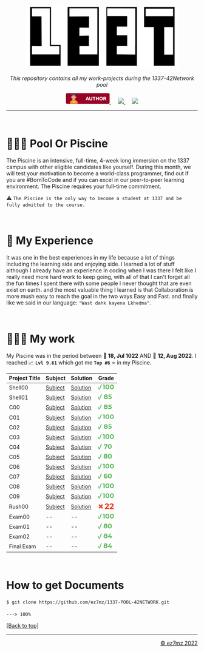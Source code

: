 <p align="center" id="top">
  <img src="./srcs/assets/1337-banner.png" alt="Banner" width="400px">
</p>

<p align="center">
    <em>This repository contains all my work-projects during the 1337-42Network pool</em>
</p>

<p align="center">
  <a href="https://ez7mz.me" target="_blank">
        <img src="./srcs/assets/badge-author.png" alt="School">
  </a>&emsp;
  <a href="https://www.linkedin.com/in/ez7mz/" target="_blank">
    <img src="https://img.shields.io/badge/linkedin-%230077B5.svg?style=for-the-badge&logo=linkedin&logoColor=white">
  </a>&emsp;
  <a href="https://www.instagram.com/ez7m.z/" target="_blank">
    <img src="https://img.shields.io/badge/Instagram-%23E4405F.svg?style=for-the-badge&logo=Instagram&logoColor=white">
  </a>
</p>

---
<br>

# 🏊🏻‍♂️ Pool Or Piscine
The Piscine is an intensive, full-time, 4-week long immersion on the 1337 campus with other eligible candidates like yourself. During this month, we will test your motivation to become a world-class programmer, find out if you are #BornToCode and if you can excel in our peer-to-peer learning environment. The Piscine requires your full-time commitment.

⚠️ `The Piscine is the only way to become a student at 1337 and be fully admitted to the course.`

<br>

# 🎲 My Experience
It was one in the best experiences in my life because a lot of things including the learning side and enjoying side. I learned a lot of stuff although I already have an experience in coding when I was there I felt like I really need more hard work to keep going, with all of that I can't forget all the fun times I spent there with some people I never thought that are even exist on earth. and the most valuable thing I learned is that Collaboration is more mush easy to reach the goal in the two ways Easy and Fast. and finally like we said in our language:  `"Wast dahk kayena Lkhedma"`.

<br>

# 👨🏻‍💻 My work
My Piscine was in the period between 📅 **18, Jul 1022** AND 📅 **12, Aug 2022**. I reached 📈 **`Lvl 9.61`** which got me **`Top #6`** ⭐ in my Piscine.

<div align="left">
    <table width=100%>
        <thead border=1>
            <th>Project Title</th>
            <th>Subject</th>
            <th>Solution</th>
            <th>Grade</th>
        </thead>
        <tr>
            <td>Shell00</td>
            <td> <a href="">Subject</a> </td>
            <td> <a href="https://github.com/ez7mz/1337-POOL-42Network/tree/main/Solutions/Shell00">Solution</a> </td>
            <td ><img src="./srcs/assets/grade/100.png" width="45px"></td>
        </tr>
        <tr>
            <td>Shell01</td>
            <td> <a href="">Subject</a> </td>
            <td> <a href="https://github.com/ez7mz/1337-POOL-42Network/tree/main/Solutions/Shell01">Solution</a> </td>
            <td><img src="./srcs/assets/grade/85.png" width="45px"></td>
        </tr>
        <tr>
            <td>C00</td>
            <td> <a href="">Subject</a> </td>
            <td> <a href="https://github.com/ez7mz/1337-POOL-42Network/tree/main/Solutions/C00">Solution</a> </td>
            <td><img src="./srcs/assets/grade/85.png" width="45px"></td>
        </tr>
        <tr>
            <td>C01</td>
            <td> <a href="">Subject</a> </td>
            <td> <a href="https://github.com/ez7mz/1337-POOL-42Network/tree/main/Solutions/C01">Solution</a> </td>
            <td><img src="./srcs/assets/grade/100.png" width="45px"></td>
        </tr>
        <tr>
            <td>C02</td>
            <td> <a href="">Subject</a> </td>
            <td> <a href="https://github.com/ez7mz/1337-POOL-42Network/tree/main/Solutions/C02">Solution</a> </td>
            <td><img src="./srcs/assets/grade/85.png" width="45px"></td>
        </tr>
        <tr>
            <td>C03</td>
            <td> <a href="">Subject</a> </td>
            <td> <a href="https://github.com/ez7mz/1337-POOL-42Network/tree/main/Solutions/C03">Solution</a> </td>
            <td><img src="./srcs/assets/grade/100.png" width="45px"></td>
        </tr>
        <tr>
            <td>C04</td>
            <td> <a href="">Subject</a> </td>
            <td> <a href="https://github.com/ez7mz/1337-POOL-42Network/tree/main/Solutions/C04">Solution</a> </td>
            <td><img src="./srcs/assets/grade/70.png" width="45px"></td>
        </tr>
        <tr>
            <td>C05</td>
            <td> <a href="">Subject</a> </td>
            <td> <a href="https://github.com/ez7mz/1337-POOL-42Network/tree/main/Solutions/C05">Solution</a> </td>
            <td><img src="./srcs/assets/grade/80.png" width="45px"></td>
        </tr>
        <tr>
            <td>C06</td>
            <td> <a href="">Subject</a> </td>
            <td> <a href=""https://github.com/ez7mz/1337-POOL-42Network/tree/main/Solutions/C06>Solution</a> </td>
            <td><img src="./srcs/assets/grade/100.png" width="45px"></td>
        </tr>
        <tr>
            <td>C07</td>
            <td> <a href="">Subject</a> </td>
            <td> <a href="https://github.com/ez7mz/1337-POOL-42Network/tree/main/Solutions/C07">Solution</a> </td>
            <td><img src="./srcs/assets/grade/60.png" width="45px"></td>
        </tr>
        <tr>
            <td>C08</td>
            <td> <a href="">Subject</a> </td>
            <td> <a href="https://github.com/ez7mz/1337-POOL-42Network/tree/main/Solutions/C08">Solution</a> </td>
            <td><img src="./srcs/assets/grade/100.png" width="45px"></td>
        </tr>
        <tr>
            <td>C09</td>
            <td> <a href="">Subject</a> </td>
            <td> <a href="https://github.com/ez7mz/1337-POOL-42Network/tree/main/Solutions/C09">Solution</a> </td>
            <td><img src="./srcs/assets/grade/100.png" width="45px"></td>
        </tr>
        <tr>
            <td>Rush00</td>
            <td> <a href="">Subject</a> </td>
            <td> <a href="https://github.com/ez7mz/1337-POOL-42Network/tree/main/Solutions/Rush00">Solution</a> </td>
            <td><img src="./srcs/assets/grade/22.png" width="45px"></td>
        </tr>
        <tr>
            <td>Exam00</td>
            <td> -- </td>
            <td> -- </td>
            <td><img src="./srcs/assets/grade/100.png" width="45px"> </td>
        </tr>
        <tr>
            <td>Exam01</td>
            <td> -- </td>
            <td> -- </td>
            <td><img src="./srcs/assets/grade/80.png" width="45px"> </td>
        </tr>
        <tr>
            <td>Exam02</td>
            <td> -- </td>
            <td> -- </td>
            <td><img src="./srcs/assets/grade/84.png" width="45px"> </td>
        </tr>
        <tr>
            <td>Final Exam</td>
            <td> -- </td>
            <td> -- </td>
            <td><img src="./srcs/assets/grade/84.png" width="45px"> </td>
        </tr>
    </table>
</div>

<br>

# How to get Documents
<div class="termy">

```console
$ git clone https://github.com/ez7mz/1337-POOL-42NETWORK.git

---> 100%
```

</div>
<p align="left">
    <a href="#top">
        [Back to top]
    </a>
</p>

---

<p align="right">
    <a href="https://ez7mz.me/">&copy; ez7mz 2022</a>
</p>
 
